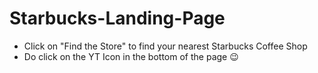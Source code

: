 # Starbucks-Landing-Page

- Click on "Find the Store" to find your nearest Starbucks Coffee Shop
- Do click on the YT Icon in the bottom of the page 😉
